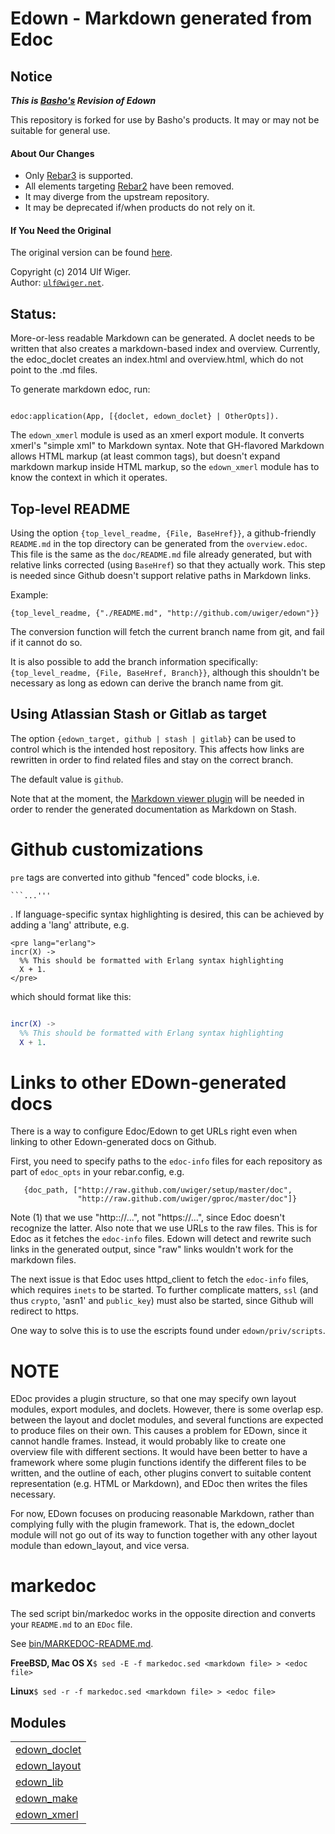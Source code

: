 

# Edown - Markdown generated from Edoc #

Notice
------

___This is [Basho's](http://www.basho.com/) Revision of Edown___

This repository is forked for use by Basho's products.
It may or may not be suitable for general use.


#### About Our Changes ####

* Only [Rebar3](http://www.rebar3.org/) is supported.
* All elements targeting [Rebar2](http://github.com/rebar/rebar/) have been removed.
* It may diverge from the upstream repository.
* It may be deprecated if/when products do not rely on it.



#### If You Need the Original ####

The original version can be found [here](http://github.com/uwiger/edown/).

Copyright (c) 2014 Ulf Wiger.<br />
Author: [`ulf@wiger.net`](mailto:ulf@wiger.net).

Status:
------
More-or-less readable Markdown can be generated.
A doclet needs to be written that also creates
a markdown-based index and overview. Currently, the
edoc_doclet creates an index.html and overview.html,
which do not point to the .md files.

To generate markdown edoc, run:

```

edoc:application(App, [{doclet, edown_doclet} | OtherOpts]).

```

The `edown_xmerl` module is used as an xmerl export module.
It converts xmerl's "simple xml" to Markdown syntax. Note that
GH-flavored Markdown allows HTML markup (at least common tags),
but doesn't expand markdown markup inside HTML markup, so the
`edown_xmerl` module has to know the context in which it operates.

Top-level README
----------------

Using the option `{top_level_readme, {File, BaseHref}}`, a github-friendly
`README.md` in the top directory can be generated from the `overview.edoc`.
This file is the same as the `doc/README.md` file already generated,
but with relative links corrected (using `BaseHref`) so that they actually
work. This step is needed since Github doesn't support relative paths in
Markdown links.

Example:

`{top_level_readme, {"./README.md", "http://github.com/uwiger/edown"}}`

The conversion function will fetch the current branch name from git,
and fail if it cannot do so.

It is also possible to add the branch information specifically:
`{top_level_readme, {File, BaseHref, Branch}}`, although this shouldn't be
necessary as long as edown can derive the branch name from git.

Using Atlassian Stash or Gitlab as target
-----------------------------------------

The option `{edown_target, github | stash | gitlab}` can be used to control
which is the intended host repository. This affects how links are rewritten in
order to find related files and stay on the correct branch.

The default value is `github`.

Note that at the moment, the
[Markdown viewer plugin](https://bitbucket.org/atlassianlabs/stash-markdown-viewer-plugin) will be needed in order to render the generated documentation
as Markdown on Stash.

Github customizations
=====================
`pre` tags are converted into github "fenced" code blocks, i.e.

```
```...'''
```

. If language-specific syntax highlighting is desired,
this can be achieved by adding a 'lang' attribute, e.g.

```
<pre lang="erlang">
incr(X) ->
  %% This should be formatted with Erlang syntax highlighting
  X + 1.
</pre>
```

which should format like this:

```erlang

incr(X) ->
  %% This should be formatted with Erlang syntax highlighting
  X + 1.

```

Links to other EDown-generated docs
===================================
There is a way to configure Edoc/Edown to get URLs right even
when linking to other Edown-generated docs on Github.

First, you need to specify paths to the `edoc-info` files for
each repository as part of `edoc_opts` in your rebar.config, e.g.

```
   {doc_path, ["http://raw.github.com/uwiger/setup/master/doc",
               "http://raw.github.com/uwiger/gproc/master/doc"]}
```

Note (1) that we use "http:://...", not "https://...", since
Edoc doesn't recognize the latter. Also note that we use URLs
to the raw files. This is for Edoc as it fetches the `edoc-info`
files. Edown will detect and rewrite such links in the generated
output, since "raw" links wouldn't work for the markdown files.

The next issue is that Edoc uses httpd_client to fetch the
`edoc-info` files, which requires `inets` to be started. To
further complicate matters, `ssl` (and thus `crypto`, 'asn1' and
`public_key`) must also be started, since Github will
redirect to https.

One way to solve this is to use the escripts found under
`edown/priv/scripts`.

NOTE
====
EDoc provides a plugin structure, so that one may specify own
layout modules, export modules, and doclets. However, there is
some overlap esp. between the layout and doclet modules, and
several functions are expected to produce files on their own.
This causes a problem for EDown, since it cannot handle frames.
Instead, it would probably like to create one overview file with
different sections. It would have been better to have a framework
where some plugin functions identify the different files to be
written, and the outline of each, other plugins convert to suitable
content representation (e.g. HTML or Markdown), and EDoc then
writes the files necessary.

For now, EDown focuses on producing reasonable Markdown, rather
than complying fully with the plugin framework. That is, the
edown_doclet module will not go out of its way to function together
with any other layout module than edown_layout, and vice versa.

markedoc
========

The sed script bin/markedoc works in the opposite direction and converts
your `README.md` to an `EDoc` file.

See [bin/MARKEDOC-README.md](http://github.com/basho/edown/blob/feature/riak-2903/rebar3/bin/MARKEDOC-README.md).

**FreeBSD, Mac OS X**`$ sed -E -f markedoc.sed <markdown file> > <edoc file>`

**Linux**`$ sed -r -f markedoc.sed <markdown file> > <edoc file>`


## Modules ##


<table width="100%" border="0" summary="list of modules">
<tr><td><a href="http://github.com/basho/edown/blob/feature/riak-2903/rebar3/doc/edown_doclet.md" class="module">edown_doclet</a></td></tr>
<tr><td><a href="http://github.com/basho/edown/blob/feature/riak-2903/rebar3/doc/edown_layout.md" class="module">edown_layout</a></td></tr>
<tr><td><a href="http://github.com/basho/edown/blob/feature/riak-2903/rebar3/doc/edown_lib.md" class="module">edown_lib</a></td></tr>
<tr><td><a href="http://github.com/basho/edown/blob/feature/riak-2903/rebar3/doc/edown_make.md" class="module">edown_make</a></td></tr>
<tr><td><a href="http://github.com/basho/edown/blob/feature/riak-2903/rebar3/doc/edown_xmerl.md" class="module">edown_xmerl</a></td></tr></table>

